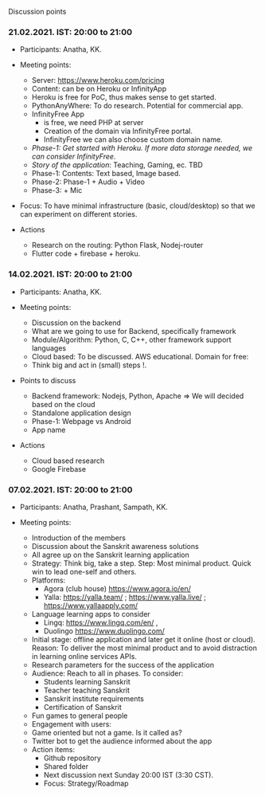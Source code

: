 Discussion points


### 21.02.2021. IST: 20:00 to 21:00 

* Participants: Anatha, KK.

* Meeting points:
  * Server: https://www.heroku.com/pricing 
  * Content: can be on Heroku or InfinityApp
  * Heroku is free for PoC, thus makes sense to get started.
  * PythonAnyWhere: To do research. Potential for commercial app.
  * InfinityFree App
    * is free, we need PHP at server
    * Creation of the domain via InfinityFree portal.
    * InfinityFree we can also choose custom domain name.
  * *Phase-1: Get started with Heroku. If more data storage needed, we can consider InfinityFree.*
  * *Story of the application*: Teaching, Gaming, ec. TBD
  * Phase-1: Contents: Text based, Image based.
  * Phase-2: Phase-1 + Audio + Video
  * Phase-3: + Mic
* Focus: To have minimal infrastructure (basic, cloud/desktop) so that we can experiment on different stories.
* Actions
  * Research on the routing: Python Flask, Nodej-router
  * Flutter code + firebase + heroku.

### 14.02.2021. IST: 20:00 to 21:00 

* Participants: Anatha, KK.

* Meeting points:
  * Discussion on the backend
  * What are we going to use for Backend, specifically framework
  * Module/Algorithm: Python, C, C++, other framework support languages
  * Cloud based: To be discussed. AWS educational. Domain for free: 
  * Think big and act in (small) steps !.

* Points to discuss
  * Backend framework: Nodejs, Python, Apache => We will decided based on the cloud
  * Standalone application design
  * Phase-1: Webpage vs Android
  * App name

* Actions
  * Cloud based research
  * Google Firebase

### 07.02.2021. IST: 20:00 to 21:00 

* Participants: Anatha, Prashant, Sampath, KK.

* Meeting points:
  * Introduction of the members
  * Discussion about the Sanskrit awareness solutions
  * All agree up on the Sanskrit learning application
  * Strategy: Think big, take a step. Step: Most minimal product. Quick win to lead one-self and others.
  * Platforms: 
    * Agora (club house)  https://www.agora.io/en/
    * Yalla: https://yalla.team/ ; https://www.yalla.live/ ; https://www.yallaapply.com/ 
  * Language learning apps to consider
    * Lingq: https://www.lingq.com/en/ , 
    * Duolingo https://www.duolingo.com/ 
  * Initial stage: offline application and later get it online (host or cloud). Reason: To deliver the most minimal product and to avoid distraction in learning online services APIs.
  * Research parameters for the success of the application
  * Audience: Reach to all in phases. To consider:
    * Students learning Sanskrit
    * Teacher teaching Sanskrit
    * Sanskrit institute requirements
    * Certification of Sanskrit
  * Fun games to general people
  * Engagement with users:
  * Game oriented but not a game. Is it called as?
  * Twitter bot to get the audience informed about the app
  * Action items:
    * Github repository
    * Shared folder
    * Next discussion next Sunday 20:00 IST (3:30 CST).
    * Focus: Strategy/Roadmap
